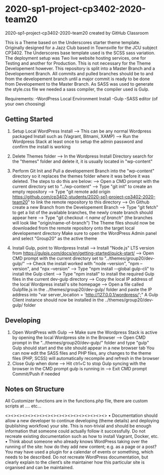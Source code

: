 # 2020-sp1-project-cp3402-2020-team20
2020-sp1-project-cp3402-2020-team20 created by GitHub Classroom

This is a Theme based on the Underscores starter theme template. Originally designed for a Jazz Club based in Townsville for the JCU subject CP3402. The Underscores base template used is the SCSS sass variation.
The deployment setup was Two live website hosting services, one for Testing and another for Production. This is not necessary for the Theme Developement however.
This repository is split into a Master Branch and a Developement Branch. All commits and pulled branches should be to and from the developement branch until a major commit is ready to be done from Developement to the Master Branch.
As SASS was used to generate the style.css file we needed a sass compiler, the compiler used is Gulp.

Requirements:
-WordPress Local Environment Install
-Gulp
-SASS editor (of your own choosing)

Getting Started
---------------
1. Setup Local WordPress Install
--> This can be any normal Wordpress packaged Install such as (Vagrant, Bitnami, XAMP)
--> Run the Wordpress Stack at least once to setup the admin password and confirm the install is working

2. Delete Themes folder 
--> In the Wordpress Install Directory search for the "themes" folder and delete it, it is usually located in "wp-content"

3. Perform Git Init and Pull a developement Branch into the "wp-content" directory so it replaces the themes folder where it was before it was deleted. The steps to do this are below:
--> Open a CMD prompt with the current directory set to "../wp-content"
--> Type "git init" to create an empty repository
--> Type "git remote add origin https://github.com/cp3402-students/2020-sp1-project-cp3402-2020-team20" to link the remote repository to this directory
--> On Github create a new Branch from the Developement Branch
--> Type "git fetch" to get a list of the available branches, the newly create branch should appear here
--> Type "git checkout -t *name of branch*" (the branches will look like "origin/name-of-branch")
The Theme files should now be downloaded from the remote repository onto the target local developement directory
Make sure to open the WordPress Admin panel and select "Group20" as the active theme

4. Install Gulp, point to Wordpress Install
--> Install "Node.js" LTS version from https://gulpjs.com/docs/en/getting-started/quick-start/
--> Open CMD prompt with the current directory set to "../themes/group20/dev-gulp/" 
--> Check the install worked with "node –version", "npm –version", and "npx –version"
--> Type "npm install --global gulp-cli" to install the Gulp client
--> Type "npm install" to install the required Gulp files in the current dev-gulp directory
--> Copy the local IP address of the local Wordpress install's site homepage
--> Open a file called Gulpfile.js in the ../themes/group20/dev-gulp/ folder and paste the IP address into "var server_location = 'http://127.0.0.1/wordpress/';"
A Gulp Client instance should now be installed in the ../themes/group20/dev-gulp/ folder

Developing
---------------
1. Open WordPress with Gulp 
--> Make sure the Wordpress Stack is active by opening the local Wordpress site in the Browser
--> Open CMD prompt in the "../themes/group20/dev-gulp/" folder and type "gulp"
Gulp should start and the site should appear in a new browser tab
You can now edit the SASS files and PHP files, any changes to the theme files (PHP, SCSS) will automatically recompile and refresh in the browser
2. Close Gulp when done
--> Hit ctrl+C to stop Gulp syncing with the browser in the CMD prompt gulp is running in
--> Exit CMD prompt
Commit/Push if needed

Notes on Structure
---------------
All Customizer functions are in the functions.php file, there are custom scripts at .... etc...




<><><><><><><><><><><><><><><><><><>
• Documentation should allow a new developer to continue developing (theme details) and deploying
(publishing workflow) your site. This is non-trivial and should be enough information that someone
could actually follow it successfully. Do not recreate existing documentation such as how to install
Vagrant, Docker, etc.
• Think about someone who already knows WordPress taking over the running of the site: how do
they add new content; e.g. as a page or a post? You may have used a plugin for a calendar of events
or something, which needs to be described. Do not recreate WordPress documentation, but clearly
explain to the client’s site maintainer how this particular site is organised and can be maintained.
